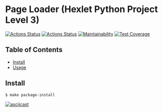 # Page Loader (Hexlet Python Project Level 3)

[![Actions Status](https://github.com/neihaoo/python-project-lvl3/workflows/hexlet-check/badge.svg)](https://github.com/neihaoo/python-project-lvl3/actions)
[![Actions Status](https://github.com/neihaoo/python-project-lvl3/workflows/project-check/badge.svg)](https://github.com/neihaoo/python-project-lvl3/actions)
[![Maintainability](https://api.codeclimate.com/v1/badges/25b9ab7e778e7a3ba621/maintainability)](https://codeclimate.com/github/neihaoo/python-project-lvl3/maintainability)
[![Test Coverage](https://api.codeclimate.com/v1/badges/25b9ab7e778e7a3ba621/test_coverage)](https://codeclimate.com/github/neihaoo/python-project-lvl3/test_coverage)

## Table of Contents

- [Install](#Install)
- [Usage](#Usage)

## Install

```sh
$ make package-install
```

[![asciicast](https://asciinema.org/a/eOeKISBsUp6Nx5s1WjpOOfXe9.svg)](https://asciinema.org/a/eOeKISBsUp6Nx5s1WjpOOfXe9)
